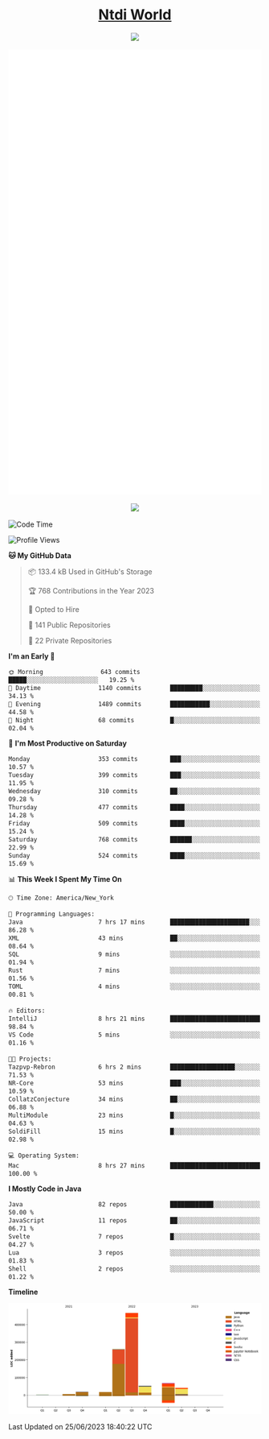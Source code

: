 <h1 align="center"><a href="https://www.ntdi.world">Ntdi World</a></h1>
<p align="center">
  <a href="https://github.com/n-tdi"><img src="https://readme-typing-svg.herokuapp.com?lines=FullStack+Developer;Web+Developer;Open-Source+Enthusiast;Java+Developer;Spigot-API%20Developer;&center=true&width=500&height=50"></a>
</p>

<div align="center">
  <img src="/github-metrics.svg"></img>
  
  <img src="https://komarev.com/ghpvc/?username=n-tdi&color=green"></img>
</div>

<!-- May use later.. idk -->
<!-- <a href="http://www.github.com/n-tdi"><img src="https://github-readme-stats.vercel.app/api?username=n-tdi&show_icons=true&hide=&count_private=true&title_color=0891b2&text_color=ffffff&icon_color=0891b2&bg_color=1c1917&hide_border=true&show_icons=true" alt="n-tdi's GitHub stats" /></a> -->

<!--START_SECTION:waka-->
![Code Time](http://img.shields.io/badge/Code%20Time-274%20hrs%2018%20mins-blue)

![Profile Views](http://img.shields.io/badge/Profile%20Views-0-blue)

**🐱 My GitHub Data** 

> 📦 133.4 kB Used in GitHub's Storage 
 > 
> 🏆 768 Contributions in the Year 2023
 > 
> 💼 Opted to Hire
 > 
> 📜 141 Public Repositories 
 > 
> 🔑 22 Private Repositories 
 > 
**I'm an Early 🐤** 

```text
🌞 Morning                643 commits         █████░░░░░░░░░░░░░░░░░░░░   19.25 % 
🌆 Daytime                1140 commits        █████████░░░░░░░░░░░░░░░░   34.13 % 
🌃 Evening                1489 commits        ███████████░░░░░░░░░░░░░░   44.58 % 
🌙 Night                  68 commits          █░░░░░░░░░░░░░░░░░░░░░░░░   02.04 % 
```
📅 **I'm Most Productive on Saturday** 

```text
Monday                   353 commits         ███░░░░░░░░░░░░░░░░░░░░░░   10.57 % 
Tuesday                  399 commits         ███░░░░░░░░░░░░░░░░░░░░░░   11.95 % 
Wednesday                310 commits         ██░░░░░░░░░░░░░░░░░░░░░░░   09.28 % 
Thursday                 477 commits         ████░░░░░░░░░░░░░░░░░░░░░   14.28 % 
Friday                   509 commits         ████░░░░░░░░░░░░░░░░░░░░░   15.24 % 
Saturday                 768 commits         ██████░░░░░░░░░░░░░░░░░░░   22.99 % 
Sunday                   524 commits         ████░░░░░░░░░░░░░░░░░░░░░   15.69 % 
```


📊 **This Week I Spent My Time On** 

```text
🕑︎ Time Zone: America/New_York

💬 Programming Languages: 
Java                     7 hrs 17 mins       ██████████████████████░░░   86.28 % 
XML                      43 mins             ██░░░░░░░░░░░░░░░░░░░░░░░   08.64 % 
SQL                      9 mins              ░░░░░░░░░░░░░░░░░░░░░░░░░   01.94 % 
Rust                     7 mins              ░░░░░░░░░░░░░░░░░░░░░░░░░   01.56 % 
TOML                     4 mins              ░░░░░░░░░░░░░░░░░░░░░░░░░   00.81 % 

🔥 Editors: 
IntelliJ                 8 hrs 21 mins       █████████████████████████   98.84 % 
VS Code                  5 mins              ░░░░░░░░░░░░░░░░░░░░░░░░░   01.16 % 

🐱‍💻 Projects: 
Tazpvp-Rebron            6 hrs 2 mins        ██████████████████░░░░░░░   71.53 % 
NR-Core                  53 mins             ███░░░░░░░░░░░░░░░░░░░░░░   10.59 % 
CollatzConjecture        34 mins             ██░░░░░░░░░░░░░░░░░░░░░░░   06.88 % 
MultiModule              23 mins             █░░░░░░░░░░░░░░░░░░░░░░░░   04.63 % 
SoldiFill                15 mins             █░░░░░░░░░░░░░░░░░░░░░░░░   02.98 % 

💻 Operating System: 
Mac                      8 hrs 27 mins       █████████████████████████   100.00 % 
```

**I Mostly Code in Java** 

```text
Java                     82 repos            ████████████░░░░░░░░░░░░░   50.00 % 
JavaScript               11 repos            ██░░░░░░░░░░░░░░░░░░░░░░░   06.71 % 
Svelte                   7 repos             █░░░░░░░░░░░░░░░░░░░░░░░░   04.27 % 
Lua                      3 repos             ░░░░░░░░░░░░░░░░░░░░░░░░░   01.83 % 
Shell                    2 repos             ░░░░░░░░░░░░░░░░░░░░░░░░░   01.22 % 
```



**Timeline**

![Lines of Code chart](https://raw.githubusercontent.com/n-tdi/n-tdi/main/assets/bar_graph.png)


 Last Updated on 25/06/2023 18:40:22 UTC
<!--END_SECTION:waka-->
